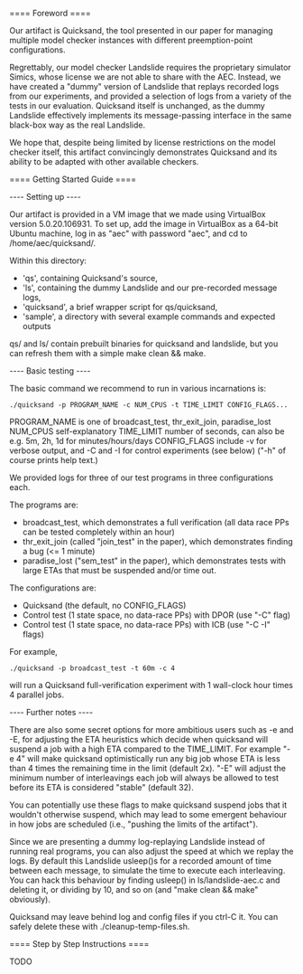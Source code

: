==== Foreword ====

Our artifact is Quicksand, the tool presented in our paper for managing multiple model checker instances with different preemption-point configurations.

Regrettably, our model checker Landslide requires the proprietary simulator Simics, whose license we are not able to share with the AEC. Instead, we have created a "dummy" version of Landslide that replays recorded logs from our experiments, and provided a selection of logs from a variety of the tests in our evaluation. Quicksand itself is unchanged, as the dummy Landslide effectively implements its message-passing interface in the same black-box way as the real Landslide.

We hope that, despite being limited by license restrictions on the model checker itself, this artifact convincingly demonstrates Quicksand and its ability to be adapted with other available checkers.

==== Getting Started Guide ====

---- Setting up ----

Our artifact is provided in a VM image that we made using VirtualBox version 5.0.20.106931. To set up, add the image in VirtualBox as a 64-bit Ubuntu machine, log in as "aec" with password "aec", and cd to /home/aec/quicksand/.

Within this directory:
- 'qs', containing Quicksand's source,
- 'ls', containing the dummy Landslide and our pre-recorded message logs,
- 'quicksand', a brief wrapper script for qs/quicksand,
- 'sample', a directory with several example commands and expected outputs

qs/ and ls/ contain prebuilt binaries for quicksand and landslide, but you can refresh them with a simple make clean && make.

---- Basic testing ----

The basic command we recommend to run in various incarnations is:

    ./quicksand -p PROGRAM_NAME -c NUM_CPUS -t TIME_LIMIT CONFIG_FLAGS...

PROGRAM_NAME is one of broadcast_test, thr_exit_join, paradise_lost
NUM_CPUS self-explanatory
TIME_LIMIT number of seconds, can also be e.g. 5m, 2h, 1d for minutes/hours/days
CONFIG_FLAGS include -v for verbose output, and -C and -I for control experiments (see below)
("-h" of course prints help text.)

We provided logs for three of our test programs in three configurations each.

The programs are:
- broadcast_test, which demonstrates a full verification (all data race PPs can be tested completely within an hour)
- thr_exit_join (called "join_test" in the paper), which demonstrates finding a bug (<= 1 minute)
- paradise_lost ("sem_test" in the paper), which demonstrates tests with large ETAs that must be suspended and/or time out.

The configurations are:
- Quicksand (the default, no CONFIG_FLAGS)
- Control test (1 state space, no data-race PPs) with DPOR (use "-C" flag)
- Control test (1 state space, no data-race PPs) with ICB (use "-C -I" flags)

For example,

    ./quicksand -p broadcast_test -t 60m -c 4

will run a Quicksand full-verification experiment with 1 wall-clock hour times 4 parallel jobs.

---- Further notes ----

There are also some secret options for more ambitious users such as -e and -E, for adjusting the ETA heuristics which decide when quicksand will suspend a job with a high ETA compared to the TIME_LIMIT. For example "-e 4" will make quicksand optimistically run any big job whose ETA is less than 4 times the remaining time in the limit (default 2x). "-E" will adjust the minimum number of interleavings each job will always be allowed to test before its ETA is considered "stable" (default 32).

You can potentially use these flags to make quicksand suspend jobs that it wouldn't otherwise suspend, which may lead to some emergent behaviour in how jobs are scheduled (i.e., "pushing the limits of the artifact").

Since we are presenting a dummy log-replaying Landslide instead of running real programs, you can also adjust the speed at which we replay the logs. By default this Landslide usleep()s for a recorded amount of time between each message, to simulate the time to execute each interleaving. You can hack this behaviour by finding usleep() in ls/landslide-aec.c and deleting it, or dividing by 10, and so on (and "make clean && make" obviously).

Quicksand may leave behind log and config files if you ctrl-C it. You can safely delete these with ./cleanup-temp-files.sh.

==== Step by Step Instructions ====

TODO
